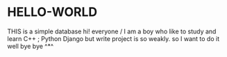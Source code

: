# HELLO-WORLD
THIS is a simple database 
hi! everyone /  I  am a  boy who like to study and learn  C++ ; Python  Django 
but write project is so weakly. 
so I want to do it well 
  bye bye ^*^
